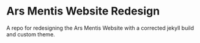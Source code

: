 # Ars Mentis Website Redesign

A repo for redesigning the Ars Mentis Website with a corrected jekyll build and custom theme.